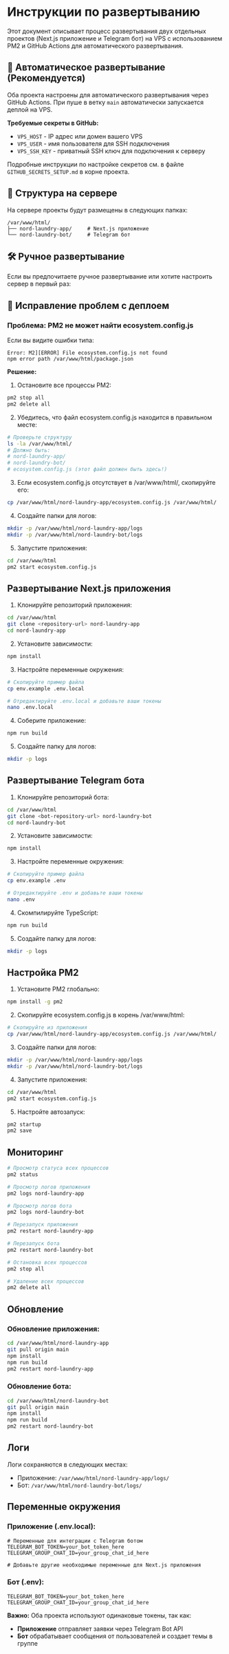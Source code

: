 # Инструкции по развертыванию

Этот документ описывает процесс развертывания двух отдельных проектов (Next.js приложение и Telegram бот) на VPS с использованием PM2 и GitHub Actions для автоматического развертывания.

## 🚀 Автоматическое развертывание (Рекомендуется)

Оба проекта настроены для автоматического развертывания через GitHub Actions. При пуше в ветку `main` автоматически запускается деплой на VPS.

**Требуемые секреты в GitHub:**
- `VPS_HOST` - IP адрес или домен вашего VPS
- `VPS_USER` - имя пользователя для SSH подключения
- `VPS_SSH_KEY` - приватный SSH ключ для подключения к серверу

Подробные инструкции по настройке секретов см. в файле `GITHUB_SECRETS_SETUP.md` в корне проекта.

## 📁 Структура на сервере

На сервере проекты будут размещены в следующих папках:

```
/var/www/html/
├── nord-laundry-app/     # Next.js приложение
└── nord-laundry-bot/     # Telegram бот
```

## 🛠 Ручное развертывание

Если вы предпочитаете ручное развертывание или хотите настроить сервер в первый раз:

## 🔧 Исправление проблем с деплоем

### Проблема: PM2 не может найти ecosystem.config.js

Если вы видите ошибки типа:
```
Error: M2][ERROR] File ecosystem.config.js not found
npm error path /var/www/html/package.json
```

**Решение:**

1. Остановите все процессы PM2:
```bash
pm2 stop all
pm2 delete all
```

2. Убедитесь, что файл ecosystem.config.js находится в правильном месте:
```bash
# Проверьте структуру
ls -la /var/www/html/
# Должно быть:
# nord-laundry-app/
# nord-laundry-bot/
# ecosystem.config.js (этот файл должен быть здесь!)
```

3. Если ecosystem.config.js отсутствует в /var/www/html/, скопируйте его:
```bash
cp /var/www/html/nord-laundry-app/ecosystem.config.js /var/www/html/
```

4. Создайте папки для логов:
```bash
mkdir -p /var/www/html/nord-laundry-app/logs
mkdir -p /var/www/html/nord-laundry-bot/logs
```

5. Запустите приложения:
```bash
cd /var/www/html
pm2 start ecosystem.config.js
```

## Развертывание Next.js приложения

1. Клонируйте репозиторий приложения:
```bash
cd /var/www/html
git clone <repository-url> nord-laundry-app
cd nord-laundry-app
```

2. Установите зависимости:
```bash
npm install
```

3. Настройте переменные окружения:
```bash
# Скопируйте пример файла
cp env.example .env.local

# Отредактируйте .env.local и добавьте ваши токены
nano .env.local
```

4. Соберите приложение:
```bash
npm run build
```

5. Создайте папку для логов:
```bash
mkdir -p logs
```

## Развертывание Telegram бота

1. Клонируйте репозиторий бота:
```bash
cd /var/www/html
git clone <bot-repository-url> nord-laundry-bot
cd nord-laundry-bot
```

2. Установите зависимости:
```bash
npm install
```

3. Настройте переменные окружения:
```bash
# Скопируйте пример файла
cp env.example .env

# Отредактируйте .env и добавьте ваши токены
nano .env
```

4. Скомпилируйте TypeScript:
```bash
npm run build
```

5. Создайте папку для логов:
```bash
mkdir -p logs
```

## Настройка PM2

1. Установите PM2 глобально:
```bash
npm install -g pm2
```

2. Скопируйте ecosystem.config.js в корень /var/www/html:
```bash
# Скопируйте из приложения
cp /var/www/html/nord-laundry-app/ecosystem.config.js /var/www/html/
```

3. Создайте папки для логов:
```bash
mkdir -p /var/www/html/nord-laundry-app/logs
mkdir -p /var/www/html/nord-laundry-bot/logs
```

4. Запустите приложения:
```bash
cd /var/www/html
pm2 start ecosystem.config.js
```

5. Настройте автозапуск:
```bash
pm2 startup
pm2 save
```

## Мониторинг

```bash
# Просмотр статуса всех процессов
pm2 status

# Просмотр логов приложения
pm2 logs nord-laundry-app

# Просмотр логов бота
pm2 logs nord-laundry-bot

# Перезапуск приложения
pm2 restart nord-laundry-app

# Перезапуск бота
pm2 restart nord-laundry-bot

# Остановка всех процессов
pm2 stop all

# Удаление всех процессов
pm2 delete all
```

## Обновление

### Обновление приложения:
```bash
cd /var/www/html/nord-laundry-app
git pull origin main
npm install
npm run build
pm2 restart nord-laundry-app
```

### Обновление бота:
```bash
cd /var/www/html/nord-laundry-bot
git pull origin main
npm install
npm run build
pm2 restart nord-laundry-bot
```

## Логи

Логи сохраняются в следующих местах:
- Приложение: `/var/www/html/nord-laundry-app/logs/`
- Бот: `/var/www/html/nord-laundry-bot/logs/`

## Переменные окружения

### Приложение (.env.local):
```
# Переменные для интеграции с Telegram ботом
TELEGRAM_BOT_TOKEN=your_bot_token_here
TELEGRAM_GROUP_CHAT_ID=your_group_chat_id_here

# Добавьте другие необходимые переменные для Next.js приложения
```

### Бот (.env):
```
TELEGRAM_BOT_TOKEN=your_bot_token_here
TELEGRAM_GROUP_CHAT_ID=your_group_chat_id_here
```

**Важно:** Оба проекта используют одинаковые токены, так как:
- **Приложение** отправляет заявки через Telegram Bot API
- **Бот** обрабатывает сообщения от пользователей и создает темы в группе
